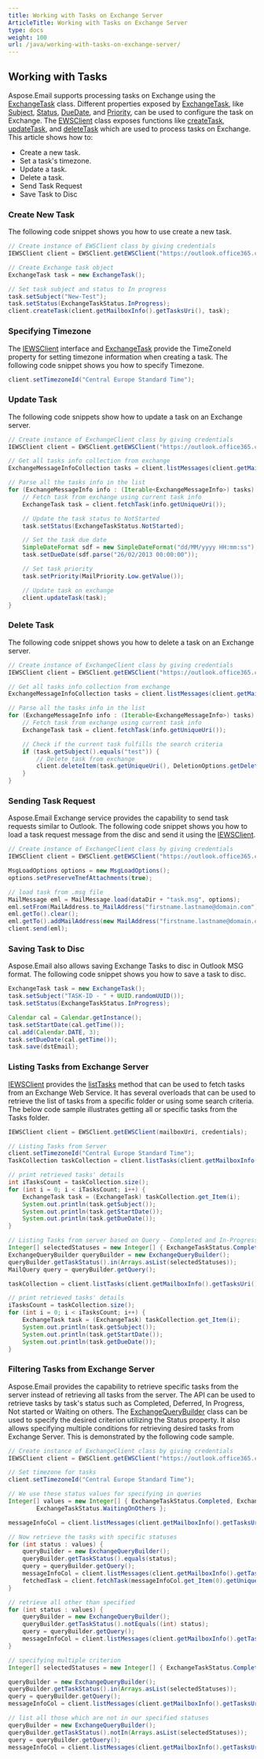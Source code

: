 ```yaml
---
title: Working with Tasks on Exchange Server
ArticleTitle: Working with Tasks on Exchange Server
type: docs
weight: 100
url: /java/working-with-tasks-on-exchange-server/
---
```



## **Working with Tasks**
Aspose.Email supports processing tasks on Exchange using the [ExchangeTask](https://apireference.aspose.com/email/java/com.aspose.email/exchangetask) class. Different properties exposed by [ExchangeTask](https://apireference.aspose.com/email/java/com.aspose.email/exchangetask), like [Subject](https://apireference.aspose.com/email/java/com.aspose.email/Task#getSubject\(\)), [Status](https://apireference.aspose.com/email/java/com.aspose.email/ExchangeTask#getStatus\(\)), [DueDate](https://apireference.aspose.com/email/java/com.aspose.email/Task#getDueDate\(\)), and [Priority](https://apireference.aspose.com/email/java/com.aspose.email/Task#getPriority\(\)), can be used to configure the task on Exchange. The [EWSClient](https://apireference.aspose.com/email/java/com.aspose.email/ewsclient) class exposes functions like [createTask](https://apireference.aspose.com/email/java/com.aspose.email/IEWSClient#createTask\(com.aspose.email.ExchangeTask\)), [updateTask](https://apireference.aspose.com/email/java/com.aspose.email/IEWSClient#updateTask\(com.aspose.email.ExchangeTask\)), and [deleteTask](https://apireference.aspose.com/email/java/com.aspose.email/IEWSClient#deleteTask\(java.lang.String\)) which are used to process tasks on Exchange. This article shows how to:

- Create a new task.
- Set a task's timezone.
- Update a task.
- Delete a task.
- Send Task Request
- Save Task to Disc
### **Create New Task**
The following code snippet shows you how to use create a new task.



~~~Java
// Create instance of EWSClient class by giving credentials
IEWSClient client = EWSClient.getEWSClient("https://outlook.office365.com/ews/exchange.asmx", "testUser", "pwd", "domain");

// Create Exchange task object
ExchangeTask task = new ExchangeTask();

// Set task subject and status to In progress
task.setSubject("New-Test");
task.setStatus(ExchangeTaskStatus.InProgress);
client.createTask(client.getMailboxInfo().getTasksUri(), task);
~~~
### **Specifying Timezone**
The [IEWSClient](https://apireference.aspose.com/email/java/com.aspose.email/IEWSClient) interface and [ExchangeTask](https://apireference.aspose.com/email/java/com.aspose.email/exchangetask) provide the TimeZoneId property for setting timezone information when creating a task. The following code snippet shows you how to specify Timezone.



~~~Java
client.setTimezoneId("Central Europe Standard Time");
~~~
### **Update Task**
The following code snippets show how to update a task on an Exchange server.



~~~Java
// Create instance of ExchangeClient class by giving credentials
IEWSClient client = EWSClient.getEWSClient("https://outlook.office365.com/ews/exchange.asmx", "testUser", "pwd", "domain");

// Get all tasks info collection from exchange
ExchangeMessageInfoCollection tasks = client.listMessages(client.getMailboxInfo().getTasksUri());

// Parse all the tasks info in the list
for (ExchangeMessageInfo info : (Iterable<ExchangeMessageInfo>) tasks) {
    // Fetch task from exchange using current task info
    ExchangeTask task = client.fetchTask(info.getUniqueUri());

    // Update the task status to NotStarted
    task.setStatus(ExchangeTaskStatus.NotStarted);

    // Set the task due date
    SimpleDateFormat sdf = new SimpleDateFormat("dd/MM/yyyy HH:mm:ss");
    task.setDueDate(sdf.parse("26/02/2013 00:00:00"));

    // Set task priority
    task.setPriority(MailPriority.Low.getValue());

    // Update task on exchange
    client.updateTask(task);
}
~~~
### **Delete Task**
The following code snippet shows you how to delete a task on an Exchange server.



~~~Java
// Create instance of ExchangeClient class by giving credentials
IEWSClient client = EWSClient.getEWSClient("https://outlook.office365.com/ews/exchange.asmx", "testUser", "pwd", "domain");

// Get all tasks info collection from exchange
ExchangeMessageInfoCollection tasks = client.listMessages(client.getMailboxInfo().getTasksUri());

// Parse all the tasks info in the list
for (ExchangeMessageInfo info : (Iterable<ExchangeMessageInfo>) tasks) {
    // Fetch task from exchange using current task info
    ExchangeTask task = client.fetchTask(info.getUniqueUri());

    // Check if the current task fulfills the search criteria
    if (task.getSubject().equals("test")) {
        // Delete task from exchange
        client.deleteItem(task.getUniqueUri(), DeletionOptions.getDeletePermanently());
    }
}
~~~
### **Sending Task Request**
Aspose.Email Exchange service provides the capability to send task requests similar to Outlook. The following code snippet shows you how to load a task request message from the disc and send it using the [IEWSClient](https://apireference.aspose.com/email/java/com.aspose.email/IEWSClient).



~~~Java
// Create instance of ExchangeClient class by giving credentials
IEWSClient client = EWSClient.getEWSClient("https://outlook.office365.com/ews/exchange.asmx", "testUser", "pwd", "domain");

MsgLoadOptions options = new MsgLoadOptions();
options.setPreserveTnefAttachments(true);

// load task from .msg file
MailMessage eml = MailMessage.load(dataDir + "task.msg", options);
eml.setFrom(MailAddress.to_MailAddress("firstname.lastname@domain.com"));
eml.getTo().clear();
eml.getTo().addMailAddress(new MailAddress("firstname.lastname@domain.com"));
client.send(eml);
~~~
### **Saving Task to Disc**
Aspose.Email also allows saving Exchange Tasks to disc in Outlook MSG format. The following code snippet shows you how to save a task to disc.



~~~Java
ExchangeTask task = new ExchangeTask();
task.setSubject("TASK-ID - " + UUID.randomUUID());
task.setStatus(ExchangeTaskStatus.InProgress);

Calendar cal = Calendar.getInstance();
task.setStartDate(cal.getTime());
cal.add(Calendar.DATE, 3);
task.setDueDate(cal.getTime());
task.save(dstEmail);
~~~
### **Listing Tasks from Exchange Server**
[IEWSClient](https://apireference.aspose.com/email/java/com.aspose.email/IEWSClient) provides the [listTasks](https://apireference.aspose.com/email/java/com.aspose.email/IEWSClient#listTasks\(\)) method that can be used to fetch tasks from an Exchange Web Service. It has several overloads that can be used to retrieve the list of tasks from a specific folder or using some search criteria. The below code sample illustrates getting all or specific tasks from the Tasks folder.



~~~Java
IEWSClient client = EWSClient.getEWSClient(mailboxUri, credentials);

// Listing Tasks from Server
client.setTimezoneId("Central Europe Standard Time");
TaskCollection taskCollection = client.listTasks(client.getMailboxInfo().getTasksUri());

// print retrieved tasks' details
int iTasksCount = taskCollection.size();
for (int i = 0; i < iTasksCount; i++) {
    ExchangeTask task = (ExchangeTask) taskCollection.get_Item(i);
    System.out.println(task.getSubject());
    System.out.println(task.getStartDate());
    System.out.println(task.getDueDate());
}

// Listing Tasks from server based on Query - Completed and In-Progress
Integer[] selectedStatuses = new Integer[] { ExchangeTaskStatus.Completed, ExchangeTaskStatus.InProgress };
ExchangeQueryBuilder queryBuilder = new ExchangeQueryBuilder();
queryBuilder.getTaskStatus().in(Arrays.asList(selectedStatuses));
MailQuery query = queryBuilder.getQuery();

taskCollection = client.listTasks(client.getMailboxInfo().getTasksUri(), query);

// print retrieved tasks' details
iTasksCount = taskCollection.size();
for (int i = 0; i < iTasksCount; i++) {
    ExchangeTask task = (ExchangeTask) taskCollection.get_Item(i);
    System.out.println(task.getSubject());
    System.out.println(task.getStartDate());
    System.out.println(task.getDueDate());
}
~~~
### **Filtering Tasks from Exchange Server**
Aspose.Email provides the capability to retrieve specific tasks from the server instead of retrieving all tasks from the server. The API can be used to retrieve tasks by task's status such as Completed, Deferred, In Progress, Not started or Waiting on others. The [ExchangeQueryBuilder](https://apireference.aspose.com/email/java/com.aspose.email/ExchangeQueryBuilder) class can be used to specify the desired criterion utilizing the Status property. It also allows specifying multiple conditions for retrieving desired tasks from Exchange Server. This is demonstrated by the following code sample.


~~~Java
// Create instance of ExchangeClient class by giving credentials
IEWSClient client = EWSClient.getEWSClient("https://outlook.office365.com/ews/exchange.asmx", "testUser", "pwd", "domain");

// Set timezone for tasks
client.setTimezoneId("Central Europe Standard Time");

// We use these status values for specifying in queries
Integer[] values = new Integer[] { ExchangeTaskStatus.Completed, ExchangeTaskStatus.Deferred, ExchangeTaskStatus.InProgress, ExchangeTaskStatus.NotStarted,
        ExchangeTaskStatus.WaitingOnOthers };

messageInfoCol = client.listMessages(client.getMailboxInfo().getTasksUri());

// Now retrieve the tasks with specific statuses
for (int status : values) {
    queryBuilder = new ExchangeQueryBuilder();
    queryBuilder.getTaskStatus().equals(status);
    query = queryBuilder.getQuery();
    messageInfoCol = client.listMessages(client.getMailboxInfo().getTasksUri(), query);
    fetchedTask = client.fetchTask(messageInfoCol.get_Item(0).getUniqueUri());
}

// retrieve all other than specified
for (int status : values) {
    queryBuilder = new ExchangeQueryBuilder();
    queryBuilder.getTaskStatus().notEquals((int) status);
    query = queryBuilder.getQuery();
    messageInfoCol = client.listMessages(client.getMailboxInfo().getTasksUri(), query);
}

// specifying multiple criterion
Integer[] selectedStatuses = new Integer[] { ExchangeTaskStatus.Completed, ExchangeTaskStatus.InProgress };

queryBuilder = new ExchangeQueryBuilder();
queryBuilder.getTaskStatus().in(Arrays.asList(selectedStatuses));
query = queryBuilder.getQuery();
messageInfoCol = client.listMessages(client.getMailboxInfo().getTasksUri(), query);

// list all those which are not in our specified statuses
queryBuilder = new ExchangeQueryBuilder();
queryBuilder.getTaskStatus().notIn(Arrays.asList(selectedStatuses));
query = queryBuilder.getQuery();
messageInfoCol = client.listMessages(client.getMailboxInfo().getTasksUri(), query);
~~~
